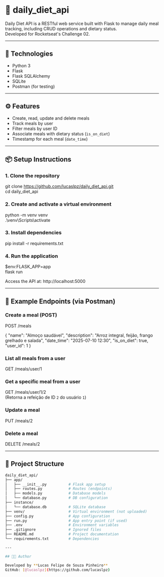 # 🥗 daily_diet_api

Daily Diet API is a RESTful web service built with Flask to manage daily meal tracking, including CRUD operations and dietary status.  
Developed for Rocketseat's Challenge 02.

---

## 🚀 Technologies

- Python 3
- Flask
- Flask SQLAlchemy
- SQLite
- Postman (for testing)

---

## ⚙️ Features

- Create, read, update and delete meals
- Track meals by user
- Filter meals by user ID
- Associate meals with dietary status (`is_on_diet`)
- Timestamp for each meal (`date_time`)

---

## 📦 Setup Instructions

### 1. Clone the repository

git clone https://github.com/lucaslpz/daily_diet_api.git  
cd daily_diet_api

### 2. Create and activate a virtual environment

python -m venv venv  
.\venv\Scripts\activate

### 3. Install dependencies

pip install -r requirements.txt

### 4. Run the application

$env:FLASK_APP=app  
flask run

Access the API at: http://localhost:5000

---

## 🧪 Example Endpoints (via Postman)

### Create a meal (POST)

POST /meals

{
  "name": "Almoço saudável",
  "description": "Arroz integral, feijão, frango grelhado e salada",
  "date_time": "2025-07-10 12:30",
  "is_on_diet": true,
  "user_id": 1
}

### List all meals from a user

GET /meals/user/1

### Get a specific meal from a user

GET /meals/user/1/2  
(Retorna a refeição de ID `2` do usuário `1`)

### Update a meal

PUT /meals/2

### Delete a meal

DELETE /meals/2

---

## 📁 Project Structure

```bash
daily_diet_api/
├── app/
│   ├── __init__.py          # Flask app setup  
│   ├── routes.py            # Routes (endpoints)  
│   ├── models.py            # Database models  
│   └── database.py          # DB configuration  
├── instance/
│   └── database.db          # SQLite database  
├── venv/                    # Virtual environment (not uploaded)  
├── config.py                # App configuration  
├── run.py                   # App entry point (if used)  
├── .env                     # Environment variables  
├── .gitignore               # Ignored files  
├── README.md                # Project documentation  
└── requirements.txt         # Dependencies

---

## 🧑‍💻 Author

Developed by **Lucas Felipe de Souza Pinheiro**  
GitHub: [@lucaslpz](https://github.com/lucaslpz)